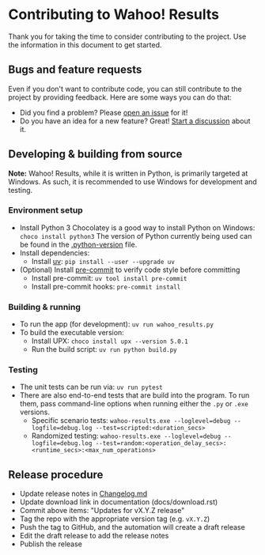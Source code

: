 # Contributing to Wahoo! Results

Thank you for taking the time to consider contributing to the project. Use the
information in this document to get started.

## Bugs and feature requests

Even if you don't want to contribute code, you can still contribute to the
project by providing feedback. Here are some ways you can do that:

- Did you find a problem? Please [open an
  issue](https://github.com/JohnStrunk/wahoo-results/issues/new?labels=bug) for
  it!
- Do you have an idea for a new feature? Great! [Start a
  discussion](https://github.com/JohnStrunk/wahoo-results/discussions/new?category=ideas-feature-requests)
  about it.

## Developing & building from source

**Note:** Wahoo! Results, while it is written in Python, is primarily targeted
at Windows. As such, it is recommended to use Windows for development and
testing.

### Environment setup

- Install Python 3
  Chocolatey is a good way to install Python on Windows:
  `choco install python3`
  The version of Python currently being used can be found in the
  [.python-version](.python-version) file.
- Install dependencies:
  - Install [uv](https://docs.astral.sh/uv/): `pip install --user --upgrade uv`
- (Optional) Install [pre-commit](https://pre-commit.com) to verify code style
  before committing
  - Install pre-commit: `uv tool install pre-commit`
  - Install pre-commit hooks: `pre-commit install`

### Building & running

- To run the app (for development): `uv run wahoo_results.py`
- To build the executable version:
  - Install UPX: `choco install upx --version 5.0.1`
  - Run the build script: `uv run python build.py`

### Testing

- The unit tests can be run via: `uv run pytest`
- There are also end-to-end tests that are build into the program. To run them,
  pass command-line options when running either the `.py` or `.exe` versions.
  - Specific scenario tests: `wahoo-results.exe --loglevel=debug
    --logfile=debug.log --test=scripted:<duration_secs>`
  - Randomized testing: `wahoo-results.exe --loglevel=debug --logfile=debug.log
    --test=random:<operation_delay_secs>:<runtime_secs>:<max_num_operations>`

## Release procedure

- Update release notes in [Changelog.md](Changelog.md)
- Update download link in documentation (docs/download.rst)
- Commit above items: "Updates for vX.Y.Z release"
- Tag the repo with the appropriate version tag (e.g. `vX.Y.Z`)
- Push the tag to GitHub, and the automation will create a draft release
- Edit the draft release to add the release notes
- Publish the release
